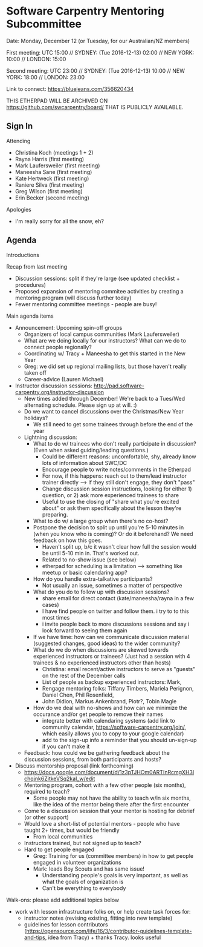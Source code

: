 # Software Carpentry Mentoring Subcommittee

Date: Monday, December 12 (or Tuesday, for our Australian/NZ members)

First meeting: UTC 15:00 // SYDNEY: (Tue 2016-12-13) 02:00 // NEW YORK: 10:00 // LONDON: 15:00

Second meeting: UTC 23:00 // SYDNEY: (Tue 2016-12-13) 10:00 // NEW YORK: 18:00 // LONDON: 23:00

Link to connect:  https://bluejeans.com/356620434

THIS ETHERPAD WILL BE ARCHIVED ON https://github.com/swcarpentry/board/ THAT IS PUBLICLY AVAILABLE.

## Sign In

Attending

* Christina Koch (meetings 1 + 2)
* Rayna Harris (first meeting)
* Mark Laufersweiler (first meeting)
* Maneesha Sane (first meeting)
* Kate Hertweck (first meeting)
* Raniere Silva (first meeting)
* Greg Wilson (first meeting)
* Erin Becker (second meeting)

Apologies

* I'm really sorry for all the snow, eh?


## Agenda


Introductions

Recap from last meeting

* Discussion sessions: split if they're large (see updated checklist + procedures)
* Proposed expansion of mentoring commitee activities by creating a mentoring program (will discuss further today)
* Fewer mentoring committee meetings - people are busy!  

Main agenda items

* Announcement: Upcoming spin-off groups
	* Organizers of local campus communities (Mark Laufersweiler)
	* What are we doing locally for our instructors?  What can we do to connect people regionally?  
	* Coordinating w/ Tracy + Maneesha to get this started in the New Year
	* Greg: we did set up regional mailing lists, but those haven't really taken off
	* Career-advice (Lauren Michael)
* Instructor discussion sessions: http://pad.software-carpentry.org/instructor-discussion
	* New times added through December!  We're back to a Tues/Wed alternating schedule.  Please sign up at will.  :)
	* Do we want to cancel discussions over the Christmas/New Year holidays?  
		* We still need to get some trainees through before the end of the year
	* Lightning discussion: 
		* What to do w/ trainees who don't really participate in discussion? (Even when asked guiding/leading questions.)
			* Could be different reasons: uncomfortable, shy, already know lots of information about SWC/DC
			* Encourage people to write notes/comments in the Etherpad
			* For now, if this happens: reach out to them/lead instructor trainer directly --> if they still don't engage, they don't "pass"
			* Change discussion session instructions, looking for either 1) question, or 2) ask more experienced trainees to share
			* Useful to use the closing of "share what you're excited about" or ask them specifically about the lesson they're preparing.   
		* What to do w/ a large group when there's no co-host? 
		* Postpone the decision to split up until you're 5-10 minutes in (when you know who is coming)?  Or do it beforehand?  We need feedback on how this goes.
			* Haven't split up, b/c it wasn't clear how full the session would be until 5-10 min in.  That's worked out.  
			* Related to no-show issue (see below)
			* etherpad for scheduling is a limitation --> something like meetup or basic calendaring app?
		* How do you handle extra-talkative participants?
			* Not usually an issue, sometimes a matter of perspective
		* What do you do to follow up with discussion sessions? 
			* share email for direct contact (kate/maneesha/rayna in a few cases)
			* I have find people on twitter and follow them. i try to to this most times
			* i invite people back to more discussions sessions and say i look forward to seeing them again
		* If we have time: how can we communicate discussion material (suggested changes, good ideas) to the wider community? 
		* What do we do when discussions are skewed towards experienced instructors or trainees? (Just had a session with 4 trainees & no experienced instructors other than hosts)
			* Christina: email recent/active instructors to serve as "guests" on the rest of the December calls
			* List of people as backup experienced instructors: Mark, 
			* Rengage mentoring folks: Tiffany Timbers, Mariela Perignon, Daniel Chen, Phil Rosenfield, 
			* John Didion, Markus Ankenbrand, Piotr?, Tobin Magle
		* How do we deal with no-shows and how can we minimize the occurance and/or get people to remove their names
			* integrate better with calendaring systems (add link to community calendar, https://software-carpentry.org/join/, which easily allows you to copy to your google calendar)
			* add to the sign-up info a reminder that you should un-sign-up if you can't make it
	* Feedback: how could we be gathering feedback about the discussion sessions, from both participants and hosts?  
* Discuss mentorship proposal (link forthcoming)
	* https://docs.google.com/document/d/1z3pTJHOm0ARTInRcmgXH3lchqjnk6ZitkeVSq2kaI_w/edit
	* Mentoring program, cohort with a few other people (six months), required to teach? 
		* Some people may not have the ability to teach w/in six months, like the idea of the mentor being there after the first encounter
	* Come to a discussion session that your mentor is hosting for debrief (or other support)
	* Would love a short-list of potential mentors - people who have taught 2+ times, but would be friendly
		* From local communities
	* Instructors trained, but not signed up to teach?
	* Hard to get people engaged
		* Greg: Training for us (committee members) in how to get people engaged in volunteer organizations
		* Mark: leads Boy Scouts and has same issue!
			* Understanding people's goals is very important, as well as what the goals of organization is
			* Can't be everything to everybody

Walk-ons: please add additional topics below

* work with lesson infrastructure folks on, or help create task forces for:
	* instructor notes (revising existing, fitting into new template)
	* guidelines for lesson contributors (https://opensource.com/life/16/3/contributor-guidelines-template-and-tips, idea from Tracy) + thanks Tracy. looks useful
